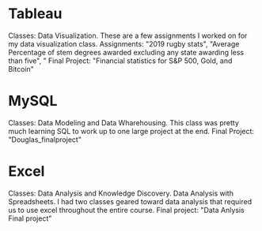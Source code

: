 # Tableau
Classes: Data Visualization.
These are a few assignments I worked on for my data visualization class. 
Assignments: "2019 rugby stats", "Average Percentage of stem degrees awarded excluding any state awarding less than five", "
Final Project: "Financial statistics for S&P 500, Gold, and Bitcoin"

# MySQL
Classes: Data Modeling and Data Wharehousing.
This class was pretty much learning SQL to work up to one large project at the end. 
Final Project: "Douglas_finalproject"

# Excel
Classes: Data Analysis and Knowledge Discovery. Data Analysis with Spreadsheets.
I had two classes geared toward data analysis that required us to use excel throughout the entire course.
Final project: "Data Anlysis Final project"
